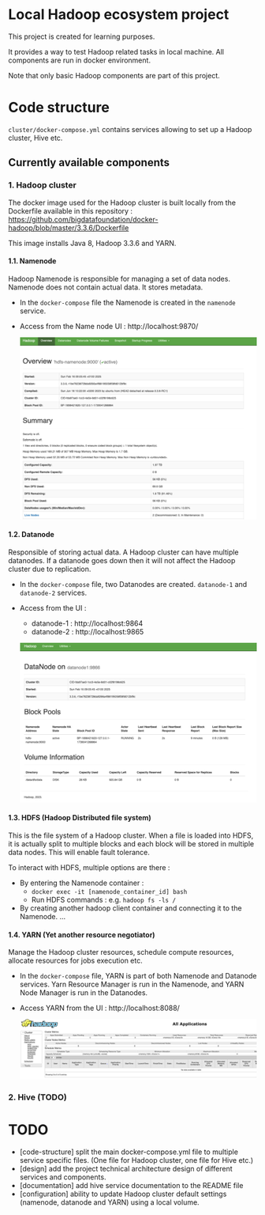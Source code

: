 # Local Hadoop ecosystem project

This project is created for learning purposes. 

It provides a way to test Hadoop related tasks in local machine. All components are run in docker environment.

Note that only basic Hadoop components are part of this project.

# Code structure

`cluster/docker-compose.yml` contains services allowing to set up a Hadoop cluster, Hive etc.


## Currently available components

### 1. Hadoop cluster

The docker image used for the Hadoop cluster is built locally from the Dockerfile available in this repository : https://github.com/bigdatafoundation/docker-hadoop/blob/master/3.3.6/Dockerfile

This image installs Java 8, Hadoop 3.3.6 and YARN.

#### 1.1. Namenode


Hadoop Namenode is responsible for managing a set of data nodes. Namenode does not contain actual data. It stores metadata.

* In the `docker-compose` file the Namenode is created in the `namenode` service.
* Access from the Name node UI : http://localhost:9870/

    ![Alt text](doc/namenode-ui.png)


#### 1.2. Datanode

Responsible of storing actual data. A Hadoop cluster can have multiple datanodes. If a datanode goes down then it will not affect the Hadoop cluster due to replication.

* In the `docker-compose` file, two Datanodes are created. `datanode-1` and `datanode-2` services.
* Access from the UI : 
    * datanode-1 : http://localhost:9864
    * datanode-2 : http://localhost:9865

    ![Alt text](doc/datanode-ui.png)


#### 1.3. HDFS (Hadoop Distributed file system)

This is the file system of a Hadoop cluster. When a file is loaded into HDFS, it is actually split to multiple blocks and each block will be stored in multiple data nodes.
This will enable fault tolerance.

To interact with HDFS, multiple options are there : 
* By entering the Namenode container :
    * `docker exec -it [namenode_container_id] bash`
    * Run HDFS commands : e.g. `hadoop fs -ls /`
* By creating another hadoop client container and connecting it to the Namenode.
...

#### 1.4. YARN (Yet another resource negotiator)

Manage the Hadoop cluster resources, schedule compute resources, allocate resources for jobs execution etc. 

* In the `docker-compose` file, YARN is part of both Namenode and Datanode services. Yarn Resource Manager is run in the Namenode, and YARN Node Manager is run in the Datanodes.
* Access YARN from the UI : http://localhost:8088/

    ![Alt text](doc/yarn-ui.png)

### 2. Hive (TODO)


# TODO

* [code-structure] split the main docker-compose.yml file to multiple service specific files. (One file for Hadoop cluster, one file for Hive etc.)
* [design] add the project technical architecture design of different services and components.
* [documentation] add hive service documentation to the README file
* [configuration] ability to update Hadoop cluster default settings (namenode, datanode and YARN) using a local volume.
 